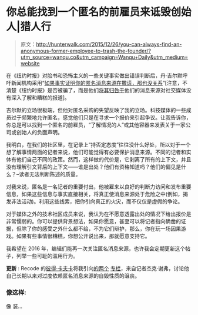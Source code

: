 # 你总能找到一个匿名的前雇员来诋毁创始人|猎人行

> 原文：<http://hunterwalk.com/2015/12/26/you-can-always-find-an-anonymous-former-employee-to-trash-the-founder/?utm_source=wanqu.co&utm_campaign=Wanqu+Daily&utm_medium=website>

在《纽约时报》对脸书和恐怖主义的一些关键事实做出错误判断后，丹·吉尔默呼吁新闻机构采用“[如果事实证明你的匿名消息来源在撒谎，那也没关系](http://dangillmor.com/2015/12/19/news-organizations-if-your-anonymous-sources-lie-to-you-out-them/)”[注意，不清楚《纽约时报》是否被骗了，而是他们[将其归咎于](http://publiceditor.blogs.nytimes.com/2015/12/18/new-york-times-san-bernardino-correction-margaret-sullivan-public-editor/?ref=topics)他们的消息来源对社交媒体没有深入了解和糟糕的报道]。

吉尔默的立场很极端，但他对匿名采购的失望反映了我的立场。科技媒体的一些成员过于频繁地允许匿名，感觉他们只是在寻求一个报价来引起争议。让我告诉你，你总是可以找到一个匿名的前雇员，“了解情况的人”或其他容器来发表关于一家公司或创始人的负面声明。

我明白，在我们的社区里，在记录上“持否定态度”往往没什么好处，所以对于一个想了解事情两面的记者来说，他们可能觉得有必要保护消息来源。不同的记者和实体有他们自己不同的政策。然而，这样做的代价是，它剥离了所有的上下文，并且没有理解引文背后的上下文——谁是出处？他们有资格知道吗？他们的偏见是什么？–读者无法判断陈述的质量。

对我来说，匿名是一名记者的重要付出，他被雇来以良好的判断力访问和发布重要信息，如果这些信息与事实直接相关，将真正使消息来源处于危险之中(例如，揭发非法活动)。利用这些线索，把你引向真正的火灾，而不仅仅是虚假的争论。

对于媒体之外的技术社区成员来说，我认为在不愿意透露出处的情况下给出报价是非常懦弱的。你可以提供背景想法，如果你愿意，甚至可以将记者指向确凿的证据，但除了你的感受之外什么都不给，不为它们辩护，那么，你在玩一场因果游戏。如果有些事情很糟糕，你想公开说出来，那就愿意支持它。

我希望在 2016 年，编辑们能再一次关注匿名消息来源，也许我会定期更新这个帖子，列举一些可耻的滥用行为。

**更新** : Recode 的[彼得·卡夫卡](https://twitter.com/pkafka)将我引向[的两个](http://www.slate.com/articles/news_and_politics/press_box/2004/03/washington_confidential.html) [专栏](http://www.slate.com/articles/news_and_politics/press_box/2004/06/ratting_out_the_anonymice.html)，来自记者杰克·谢弗，讨论他自己长期以来对过度依赖匿名消息来源的自毁性质的沮丧。

### 像这样:

像 装...